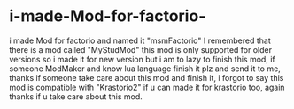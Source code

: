 # i-made-Mod-for-factorio-
i made Mod for factorio and named it "msmFactorio" I remembered that there is a mod called "MyStudMod" this mod is only supported for older versions so i made it for new version but i am to lazy to finish this mod, if someone ModMaker and know lua language finish it plz and send it to me, thanks if someone take care about this mod and finish it,
i forgot to say this mod is compatible with "Krastorio2" if u can made it for krastorio too, again thanks if u take care about this mod.
